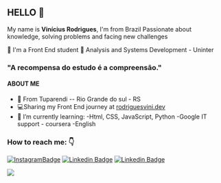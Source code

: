 

## HELLO 👋

My name is **Vinícius Rodrigues**, I'm from Brazil 
Passionate about knowledge, solving problems and facing new challenges

📘 I'm a  Front End student 
📕 Analysis and Systems Development - Uninter

### "A recompensa do estudo é a compreensão."

#### ABOUT ME
- 📍 From Tuparendi -- Rio Grande do sul - RS 
- 💻Sharing my Front End journey at [rodriguesvini.dev](https://instagram.com/rodriguesvini.dev)
- 📖 I’m currently learning: 
		-Html, CSS, JavaScript, Python
		-Google IT support - coursera
		-English



### How to reach me: 👇 

[![InstagramBadge](https://img.shields.io/badge/-@rodriguesvini.dev-D60187?style=flat-square&labelColor=D60187&logo=instagram&logoColor=white&link=https://instagram.com/rodriguesvini.dev)](https://instagram.com/rodriguesvini.dev) [![Linkedin Badge](https://img.shields.io/badge/-Vinicius%20Rodrigues-1B63F5?style=flat-square&logo=Linkedin&logoColor=white&link=https://www.linkedin.com/in/vinicius-rodrigues-5897831b8/)](https://www.linkedin.com/in/vinicius-rodrigues-5897831b8/) [![Linkedin Badge](https://img.shields.io/badge/-Vinicius%20Rodrigues-6805E6?style=flat-square&logo=twitch&logoColor=white&link=https://www.twitch.tv/livesdovini)](https://www.twitch.tv/livesdovini) 


<img src="https://github-readme-stats.vercel.app/api?username=viniScode&&show_icons=true&title_color=993399&icon_color=bb2acf&text_color=daf7dc&bg_color=151515"/>
